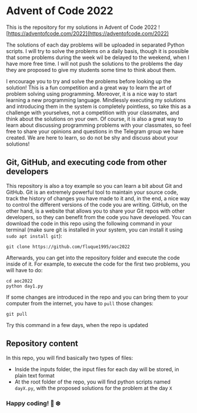 # Advent of Code 2022

This is the repository for my solutions in Advent of Code 2022
![https://adventofcode.com/2022](https://adventofcode.com/2022)

The solutions of each day problems will be uploaded in separated Python
scripts. I will try to solve the problems on a daily basis, though it is
possible that some problems during the week wil be delayed to the weekend, when
I have more free time. I will not push the solutions to the problems the day
they are proposed to give my students some time to think about them.

I encourage you to try and solve the problems before looking up the solution!
This is a fun competition and a great way to learn the art of problem solving
using programming. Moreover, it is a nice way to start learning a new
programming language. Mindlessly executing my solutions and introducing them in
the system is completely pointless, so take this as a challenge with yourselves,
not a competition with your classmates, and think about the solutions on your
own. Of course, it is also a great way to learn about discussing programming
problems with your classmates, so feel free to share your opinions and questions
in the Telegram group we have created. We are here to learn, so do not be shy
and discuss about your solutions!

## Git, GitHub, and executing code from other developers

This repository is also a toy example so you can learn a bit about Git and
GitHub.  Git is an extremely powerful tool to maintain your source code, track
the history of changes you have made to it and, in the end, a nice way to
control the different versions of the code you are writing. GitHub, on the other
hand, is a website that allows you to share your Git repos with other
developers, so they can benefit from the code you have developed. You can
download the code in this repo using the following command in your terminal
(make sure git is installed in your system, you can install it using `sudo apt
install git`):

```
git clone https://github.com/fluque1995/aoc2022
```

Afterwards, you can get into the repository folder and execute the code inside
of it. For example, to execute the code for the first two problems, you will
have to do:

```
cd aoc2022
python day1.py
```

If some changes are introduced in the repo and you can bring them to your computer
from the internet, you have to `pull` those changes:

```
git pull
```

Try this command in a few days, when the repo is updated

## Repository content

In this repo, you will find basically two types of files:

- Inside the inputs folder, the input files for each day will be stored, in
  plain text format
- At the root folder of the repo, you will find python scripts named `dayX.py`,
  with the proposed solutions for the problem at the day `X`

### Happy coding! :christmas_tree: :snowflake:
